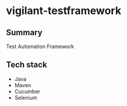 # vigilant-testframework

## Summary
Test Automation Framework

## Tech stack
* Java
* Maven
* Cucumber
* Selenium

